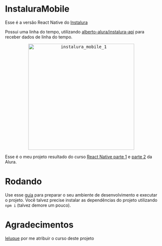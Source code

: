 # InstaluraMobile

Esse é a versão React Native do [Instalura](https://github.com/g-otn/instalura)

Possui uma linha do tempo, utilizando [alberto-alura/instalura-api](https://github.com/alberto-alura/instalura-api) para receber dados de linha do tempo.

<p align="center">
    <kbd>
        <img alt="instalura_mobile_1" height="350px" src="https://user-images.githubusercontent.com/44736064/64270352-c780a000-cf11-11e9-91d3-ebd76a1325b3.jpg">
    </kbd>
</p>

Esse é o meu projeto resultado do curso [React Native parte 1](https://cursos.alura.com.br/course/react-native-parte-1) e [parte 2](https://cursos.alura.com.br/course/react-native-parte-2) da Alura.

# Rodando
Use esse [guia](https://facebook.github.io/react-native/docs/getting-started) para preparar o seu ambiente de desenvolvimento e executar o projeto. Você talvez precise instalar as dependências do projeto utilizando `npm i` (talvez demore um pouco).

# Agradecimentos
[leluque](https://github.com/leluque) por me atribuir o curso deste projeto